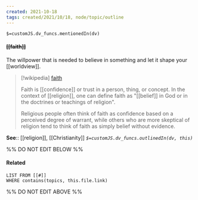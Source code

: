 ```yaml
---
created: 2021-10-18
tags: created/2021/10/18, node/topic/outline
---
```

`$=customJS.dv_funcs.mentionedIn(dv)`

#### <s class="topic-title">[[faith]]</s>

The willpower that is needed to believe in something and let it shape your [[worldview]].

> [!wikipedia] [faith](https://en.wikipedia.org/wiki/Faith)
> 
> Faith is [[confidence]] or trust in a person, thing, or concept. In the context of [[religion]], one can define faith as "[[belief]] in God or in the doctrines or teachings of religion".
> 
> Religious people often think of faith as confidence based on a perceived degree of warrant, while others who are more skeptical of religion tend to think of faith as simply belief without evidence.
>

**See**:: [[religion]], [[Christianity]]
*`$=customJS.dv_funcs.outlinedIn(dv, this)`*

%% DO NOT EDIT BELOW %%

#### Related 

```dataview
LIST FROM [[#]]
WHERE contains(topics, this.file.link)
```
%% DO NOT EDIT ABOVE %%
